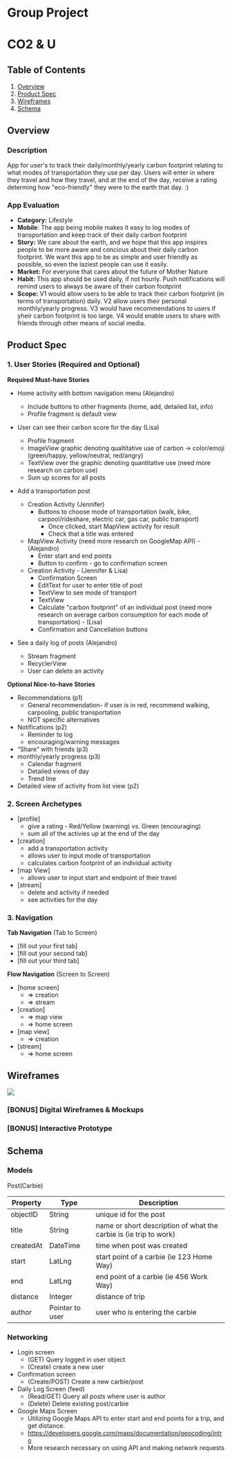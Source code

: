 Group Project
===

# CO2 & U

## Table of Contents
1. [Overview](#Overview)
1. [Product Spec](#Product-Spec)
1. [Wireframes](#Wireframes)
2. [Schema](#Schema)

## Overview
### Description
App for user's to track their daily/monthly/yearly carbon footprint relating to what modes of transportation they use per day. Users will enter in where they travel and how they travel, and at the end of the day, receive a rating determing how "eco-friendly" they were to the earth that day. :)

### App Evaluation
- **Category:** Lifestyle
- **Mobile**: The app being mobile makes it easy to log modes of transportation and keep track of their daily carbon footprint
- **Story:** We care about the earth, and we hope that this app inspires people to be more aware and concious about their daily carbon footprint. We want this app to be as simple and user friendly as possible, so even the laziest people can use it easily. 
- **Market:** For everyone that cares about the future of Mother Nature
- **Habit:** This app should be used daily, if not hourly. Push notifications will remind users to always be aware of their carbon footprint
- **Scope:** V1 would allow users to be able to track their carbon footprint (in terms of transportation) daily. V2 allow users their personal monthly/yearly progress. V3 would have recommendations to users if yheir carbon footprint is too large. V4 would enable users to share with friends through other means of social media. 

## Product Spec

### 1. User Stories (Required and Optional)

**Required Must-have Stories**
* Home activity with bottom navigation menu (Alejandro)
   * Include buttons to other fragments (home, add, detailed list, info)
   * Profile fragment is default view
   
* User can see their carbon score for the day (Lisa)
   * Profile fragment
   * ImageView graphic denoting qualtitative use of carbon -> color/emoji (green/happy, yellow/neutral, red/angry)
   * TextView over the graphic denoting quantitative use (need more research on carbon use)
   * Sum up scores for all posts
   
* Add a transportation post
   * Creation Activity (Jennifer)
      * Buttons to choose mode of transportation (walk, bike, carpool/rideshare, electric car, gas car, public transport)
         * Once clicked, start MapView activity for result
         * Check that a title was entered
   * MapView Activity (need more research on GoogleMap API) - (Alejandro)
      * Enter start and end points
      * Button to confirm - go to confirmation screen
   * Creation Activity - (Jennifer & Lisa)
      * Confirmation Screen
      * EditText for user to enter title of post
      * TextView to see mode of transport
      * TextView
      * Calculate "carbon footprint" of an individual post (need more research on average carbon consumption for each mode of transportation) - (Lisa)
      * Confirmation and Cancellation buttons
  
* See a daily log of posts (Alejandro)
   * Stream fragment
   * RecyclerView
   * User can delete an activity

**Optional Nice-to-have Stories**

* Recommendations (p1)
   * General recommendation- if user is in red, recommend walking, carpooling, public transportation
   * NOT specific alternatives
* Notifications (p2)
   * Reminder to log
   * encouraging/warning messages 
* “Share” with friends (p3)
* monthly/yearly progress (p3)
   * Calendar fragment
   * Detailed views of day
   * Trend line
* Detailed view of activity from list view (p2)


### 2. Screen Archetypes

* [profile]
    * give a rating - Red/Yellow (warning) vs. Green (encouraging)
    * sum all of the activies up at the end of the day
* [creation]
    * add a transportation activity
    * allows user to input mode of transportation
    * calculates carbon footprint of an individual activity
* [map View]
    *  allows user to input start and endpoint of their travel 
*  [stream]
    *  delete and activity if needed
    * see activities for the day
   
 

### 3. Navigation

**Tab Navigation** (Tab to Screen)

* [fill out your first tab]
* [fill out your second tab]
* [fill out your third tab]

**Flow Navigation** (Screen to Screen)

* [home screen]
   * => creation
   * => stream
* [creation]
   * => map view
   * => home screen
* [map view]
    * => creation
* [stream] 
    * => home screen


## Wireframes
![](https://scontent.xx.fbcdn.net/v/t1.15752-9/67205101_1340408479433581_5902823603593805824_n.jpg?_nc_cat=107&_nc_oc=AQmqqQYQ62pOpdhM2MAFlSZjFBCA_UMvKn33G9w0ze98iST2JgnWEy43uVjFwyyqQ9TaialSkq-QI0KsNepiKfQp&_nc_ht=scontent.xx&oh=91d9c37bb4077ccc0289b84d518e3eaf&oe=5DB723B8)

### [BONUS] Digital Wireframes & Mockups

### [BONUS] Interactive Prototype

## Schema 
### Models

Post(Carbie)

Property | Type | Description 
| -------- | ---- | ----------- |
| objectID | String |unique id for the post |
| title | String | name or short description of what the carbie is (ie trip to work) |
| createdAt| DateTime | time when post was created | 
| start | LatLng| start point of a carbie (ie 123 Home Way) |
| end | LatLng | end point of a carbie (ie 456 Work Way) |
| distance | Integer | distance of trip |
| author | Pointer to user | user who is entering the carbie |

### Networking
- Login screen
  - (GET) Query logged in user object
  - (Create) create a new user
- Confirmation screen
  - (Create/POST) Create a new carbie/post
- Daily Log Screen (feed)
  - (Read/GET) Query all posts where user is author
  - (Delete) Delete existing post/carbie
- Google Maps Screen
  - Utilizing Google Maps API to enter start and end points for a trip, and get distance.
  - https://developers.google.com/maps/documentation/geocoding/intro
  - More research necessary on using API and making network requests
